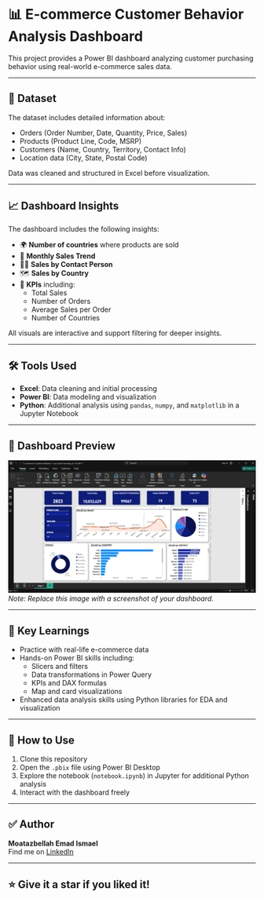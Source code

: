 # 📊 E-commerce Customer Behavior Analysis Dashboard

This project provides a Power BI dashboard analyzing customer purchasing behavior using real-world e-commerce sales data.

---

## 📁 Dataset

The dataset includes detailed information about:
- Orders (Order Number, Date, Quantity, Price, Sales)
- Products (Product Line, Code, MSRP)
- Customers (Name, Country, Territory, Contact Info)
- Location data (City, State, Postal Code)

Data was cleaned and structured in Excel before visualization.

---

## 📈 Dashboard Insights

The dashboard includes the following insights:

- 🌍 **Number of countries** where products are sold  
- 📅 **Monthly Sales Trend**  
- 🧑‍💼 **Sales by Contact Person**  
- 🗺️ **Sales by Country**  
- 📌 **KPIs** including:
  - Total Sales
  - Number of Orders
  - Average Sales per Order
  - Number of Countries

All visuals are interactive and support filtering for deeper insights.

---

## 🛠 Tools Used

- **Excel**: Data cleaning and initial processing  
- **Power BI**: Data modeling and visualization  
- **Python**: Additional analysis using `pandas`, `numpy`, and `matplotlib` in a Jupyter Notebook  

---

## 📸 Dashboard Preview

![Dashboard Preview](preview.png)  
*Note: Replace this image with a screenshot of your dashboard.*

---

## 🧠 Key Learnings

- Practice with real-life e-commerce data  
- Hands-on Power BI skills including:
  - Slicers and filters
  - Data transformations in Power Query
  - KPIs and DAX formulas
  - Map and card visualizations  
- Enhanced data analysis skills using Python libraries for EDA and visualization  

---

## 📂 How to Use

1. Clone this repository  
2. Open the `.pbix` file using Power BI Desktop  
3. Explore the notebook (`notebook.ipynb`) in Jupyter for additional Python analysis  
4. Interact with the dashboard freely  

---

## ✅ Author

**Moatazbellah Emad Ismael**  
Find me on [LinkedIn](https://www.linkedin.com/in/moataz-ismael/)

---

## ⭐️ Give it a star if you liked it!
